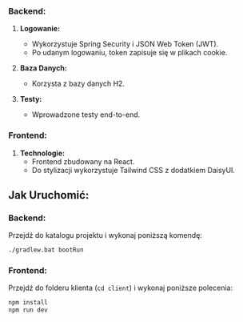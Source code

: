 ### Backend:

1. **Logowanie:**
   - Wykorzystuje Spring Security i JSON Web Token (JWT).
   - Po udanym logowaniu, token zapisuje się w plikach cookie.

2. **Baza Danych:**
   - Korzysta z bazy danych H2.

3. **Testy:**
   - Wprowadzone testy end-to-end.

### Frontend:

1. **Technologie:**
   - Frontend zbudowany na React.
   - Do stylizacji wykorzystuje Tailwind CSS z dodatkiem DaisyUI.

## Jak Uruchomić:

### Backend:

Przejdź do katalogu projektu i wykonaj poniższą komendę:

```bash
./gradlew.bat bootRun
```

### Frontend:

Przejdź do folderu klienta (```cd client```) i wykonaj poniższe polecenia:

```bash
npm install
npm run dev
```
